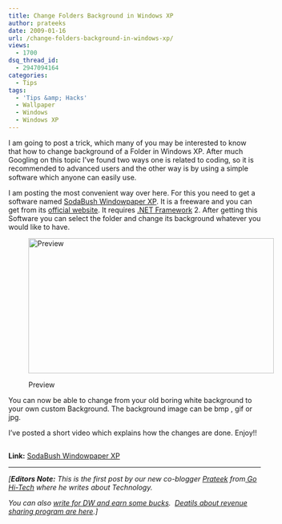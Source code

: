 ```yaml
---
title: Change Folders Background in Windows XP
author: prateeks
date: 2009-01-16
url: /change-folders-background-in-windows-xp/
views:
  - 1700
dsq_thread_id:
  - 2947094164
categories:
  - Tips
tags:
  - 'Tips &amp; Hacks'
  - Wallpaper
  - Windows
  - Windows XP
---
```

I am going to post a trick, which many of you may be interested to know that how to change background of a Folder in Windows XP. After much Googling on this topic I&#8217;ve found two ways one is related to coding, so it is recommended to advanced users and the other way is by using a simple software which anyone can easily use.<img class="alignnone" src="http://img3.orkut.com/img/smiley/i_wink.gif" alt="" width="15" height="15" />

I am posting the most convenient way over here. For this you need to get a software named <a href="http://www.sodabush.com/windowpaper/downloads.php" onclick="_gaq.push(['_trackEvent', 'outbound-article', 'http://www.sodabush.com/windowpaper/downloads.php', 'SodaBush Windowpaper XP']);" >SodaBush Windowpaper XP</a>. It is a freeware and you can get from its <a href="http://www.sodabush.com/windowpaper/downloads.php" onclick="_gaq.push(['_trackEvent', 'outbound-article', 'http://www.sodabush.com/windowpaper/downloads.php', 'official website']);" >official website</a>. It requires [.NET Framework][1] 2. After getting this Software you can select the folder and change its background whatever you would like to have.<figure id="attachment_3084" style="width: 490px;" class="wp-caption alignnone">

<a rel="attachment wp-att-3084" href="http://devilsworkshop.org/change-folders-background-in-windows-xp/gui/"><img class="size-full wp-image-3084" src="http://cdn.devilsworkshop.org/files/2008/12/gui.jpg" alt="Preview" width="490" height="270" /></a><figcaption class="wp-caption-text">Preview</figcaption></figure> 

You can now be able to change from your old boring white background to your own custom Background. The background image can be bmp , gif or jpg.

I&#8217;ve posted a short video which explains how the changes are done<a href="http://in.youtube.com/watch?v=0QOf8WlHPs0" onclick="_gaq.push(['_trackEvent', 'outbound-article', 'http://in.youtube.com/watch?v=0QOf8WlHPs0', '']);" title="How to change Folder Background in Windows XP"  target="_blank"></a>. Enjoy!!<img class="alignnone" src="http://img3.orkut.com/img/smiley/i_confuse.gif" alt="" width="15" height="15" />  


**Link:** <a href="http://www.sodabush.com/windowpaper/downloads.php" onclick="_gaq.push(['_trackEvent', 'outbound-article', 'http://www.sodabush.com/windowpaper/downloads.php', 'SodaBush Windowpaper XP']);" >SodaBush Windowpaper XP</a>

* * *

*[**Editors Note:** This is the first post by our new co-blogger <a href="http://gohi-tech.blogspot.com/" onclick="_gaq.push(['_trackEvent', 'outbound-article', 'http://gohi-tech.blogspot.com/', 'Prateek']);" >Prateek</a> from<a href="http://gohi-tech.blogspot.com/" onclick="_gaq.push(['_trackEvent', 'outbound-article', 'http://gohi-tech.blogspot.com/', ' Go Hi-Tech']);" > Go Hi-Tech</a> where he writes about Technology.*</p> 

*You can also [write for DW and earn some bucks][2].  [Deatils about revenue sharing program are here][2].]*

 [1]: http://devilsworkshop.org/download-complete-microsoft-net-framework-35-setup/
 [2]: http://devilsworkshop.org/join-dw/
